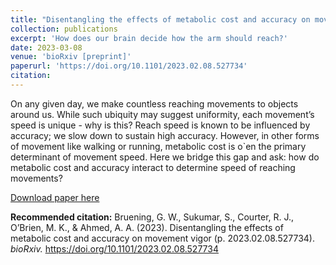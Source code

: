 ```yaml
---
title: "Disentangling the effects of metabolic cost and accuracy on movement vigor"
collection: publications
excerpt: 'How does our brain decide how the arm should reach?'
date: 2023-03-08
venue: 'bioRxiv [preprint]'
paperurl: 'https://doi.org/10.1101/2023.02.08.527734'
citation: 
---
```


On any given day, we make countless reaching movements to objects around us. While such ubiquity may suggest uniformity, each movement’s speed is unique - why is this? Reach speed is known to be influenced by accuracy; we slow down to sustain high accuracy. However, in other forms of movement like walking or running, metabolic cost is o`en the primary determinant of movement speed. Here we bridge this gap and ask: how do metabolic cost and accuracy interact to determine speed of reaching movements?

[Download paper here](https://doi.org/10.1101/2023.02.08.527734)

**Recommended citation:** Bruening, G. W., Sukumar, S., Courter, R. J., O’Brien, M. K., & Ahmed, A. A. (2023). Disentangling the effects of metabolic cost and accuracy on movement vigor (p. 2023.02.08.527734). *bioRxiv.* https://doi.org/10.1101/2023.02.08.527734
